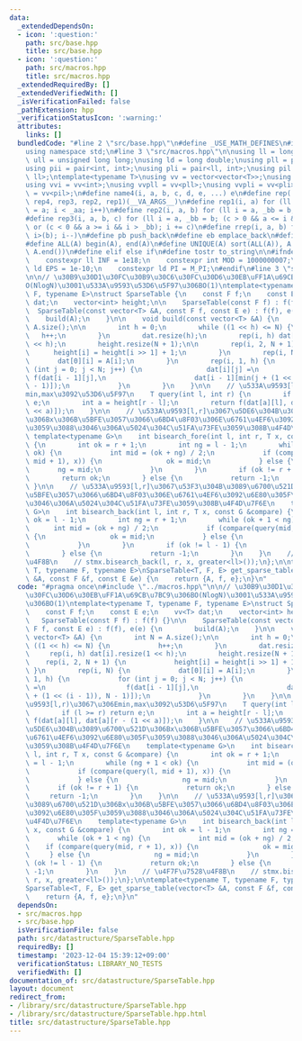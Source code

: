 ```yaml
---
data:
  _extendedDependsOn:
  - icon: ':question:'
    path: src/base.hpp
    title: src/base.hpp
  - icon: ':question:'
    path: src/macros.hpp
    title: src/macros.hpp
  _extendedRequiredBy: []
  _extendedVerifiedWith: []
  _isVerificationFailed: false
  _pathExtension: hpp
  _verificationStatusIcon: ':warning:'
  attributes:
    links: []
  bundledCode: "#line 2 \"src/base.hpp\"\n#define _USE_MATH_DEFINES\n#include <bits/stdc++.h>\n\
    using namespace std;\n#line 3 \"src/macros.hpp\"\n\nusing ll = long long;\nusing\
    \ ull = unsigned long long;\nusing ld = long double;\nusing pll = pair<ll, ll>;\n\
    using pii = pair<int, int>;\nusing pli = pair<ll, int>;\nusing pil = pair<int,\
    \ ll>;\ntemplate<typename T>\nusing vv = vector<vector<T>>;\nusing vvl = vv<ll>;\n\
    using vvi = vv<int>;\nusing vvpll = vv<pll>;\nusing vvpli = vv<pli>;\nusing vvpil\
    \ = vv<pil>;\n#define name4(i, a, b, c, d, e, ...) e\n#define rep(...) name4(__VA_ARGS__,\
    \ rep4, rep3, rep2, rep1)(__VA_ARGS__)\n#define rep1(i, a) for (ll i = 0, _aa\
    \ = a; i < _aa; i++)\n#define rep2(i, a, b) for (ll i = a, _bb = b; i < _bb; i++)\n\
    #define rep3(i, a, b, c) for (ll i = a, _bb = b; (c > 0 && a <= i && i < _bb)\
    \ or (c < 0 && a >= i && i > _bb); i += c)\n#define rrep(i, a, b) for (ll i=(a);\
    \ i>(b); i--)\n#define pb push_back\n#define eb emplace_back\n#define mkp make_pair\n\
    #define ALL(A) begin(A), end(A)\n#define UNIQUE(A) sort(ALL(A)), A.erase(unique(ALL(A)),\
    \ A.end())\n#define elif else if\n#define tostr to_string\n\n#ifndef CONSTANTS\n\
    \    constexpr ll INF = 1e18;\n    constexpr int MOD = 1000000007;\n    constexpr\
    \ ld EPS = 1e-10;\n    constexpr ld PI = M_PI;\n#endif\n#line 3 \"src/datastructure/SparseTable.hpp\"\
    \n\n// \u30B9\u30D1\u30FC\u30B9\u30C6\u30FC\u30D6\u30EB\uFF1A\u69CB\u7BC9\u306B\
    O(NlogN)\u3001\u533A\u9593\u53D6\u5F97\u306BO(1)\ntemplate<typename T, typename\
    \ F, typename E>\nstruct SparseTable {\n    const F f;\n    const E e;\n    vv<T>\
    \ dat;\n    vector<int> height;\n\n    SparseTable(const F f) : f(f) {}\n\n  \
    \  SparseTable(const vector<T> &A, const F f, const E e) : f(f), e(e) {\n    \
    \    build(A);\n    }\n\n    void build(const vector<T> &A) {\n        int N =\
    \ A.size();\n\n        int h = 0;\n        while ((1 << h) <= N) {\n         \
    \   h++;\n        }\n        dat.resize(h);\n        rep(i, h) dat[i].resize(1\
    \ << h);\n        height.resize(N + 1);\n\n        rep(i, 2, N + 1) {\n      \
    \      height[i] = height[i >> 1] + 1;\n        }\n        rep(i, N) {\n     \
    \       dat[0][i] = A[i];\n        }\n        rep(i, 1, h) {\n            for\
    \ (int j = 0; j < N; j++) {\n                dat[i][j] =\n                   \
    \ f(dat[i - 1][j],\n                      dat[i - 1][min(j + (1 << (i - 1)), N\
    \ - 1)]);\n            }\n        }\n    }\n\n    // \u533A\u9593[l,r)\u3067\u306E\
    min,max\u3092\u53D6\u5F97\n    T query(int l, int r) {\n        if (l >= r) return\
    \ e;\n        int a = height[r - l];\n        return f(dat[a][l], dat[a][r - (1\
    \ << a)]);\n    }\n\n    // \u533A\u9593[l,r]\u3067\u5DE6\u304B\u3089\u6700\u521D\
    \u306Bx\u306B\u5BFE\u3057\u3066\u6BD4\u8F03\u306E\u6761\u4EF6\u3092\u6E80\u305F\
    \u3059\u3088\u3046\u306A\u5024\u304C\u51FA\u73FE\u3059\u308B\u4F4D\u7F6E\n   \
    \ template<typename G>\n    int bisearch_fore(int l, int r, T x, const G &compare)\
    \ {\n        int ok = r + 1;\n        int ng = l - 1;\n        while (ng + 1 <\
    \ ok) {\n            int mid = (ok + ng) / 2;\n            if (compare(query(l,\
    \ mid + 1), x)) {\n                ok = mid;\n            } else {\n         \
    \       ng = mid;\n            }\n        }\n        if (ok != r + 1) {\n    \
    \        return ok;\n        } else {\n            return -1;\n        }\n   \
    \ }\n\n    // \u533A\u9593[l,r]\u3067\u53F3\u304B\u3089\u6700\u521D\u306Bx\u306B\
    \u5BFE\u3057\u3066\u6BD4\u8F03\u306E\u6761\u4EF6\u3092\u6E80\u305F\u3059\u3088\
    \u3046\u306A\u5024\u304C\u51FA\u73FE\u3059\u308B\u4F4D\u7F6E\n    template<typename\
    \ G>\n    int bisearch_back(int l, int r, T x, const G &compare) {\n        int\
    \ ok = l - 1;\n        int ng = r + 1;\n        while (ok + 1 < ng) {\n      \
    \      int mid = (ok + ng) / 2;\n            if (compare(query(mid, r + 1), x))\
    \ {\n                ok = mid;\n            } else {\n                ng = mid;\n\
    \            }\n        }\n        if (ok != l - 1) {\n            return ok;\n\
    \        } else {\n            return -1;\n        }\n    }\n    // \u4F7F\u7528\
    \u4F8B\n    // stmx.bisearch_back(l, r, x, greater<ll>());\n};\n\ntemplate<typename\
    \ T, typename F, typename E>\nSparseTable<T, F, E> get_sparse_table(vector<T>\
    \ &A, const F &f, const E &e) {\n    return {A, f, e};\n}\n"
  code: "#pragma once\n#include \"../macros.hpp\"\n\n// \u30B9\u30D1\u30FC\u30B9\u30C6\
    \u30FC\u30D6\u30EB\uFF1A\u69CB\u7BC9\u306BO(NlogN)\u3001\u533A\u9593\u53D6\u5F97\
    \u306BO(1)\ntemplate<typename T, typename F, typename E>\nstruct SparseTable {\n\
    \    const F f;\n    const E e;\n    vv<T> dat;\n    vector<int> height;\n\n \
    \   SparseTable(const F f) : f(f) {}\n\n    SparseTable(const vector<T> &A, const\
    \ F f, const E e) : f(f), e(e) {\n        build(A);\n    }\n\n    void build(const\
    \ vector<T> &A) {\n        int N = A.size();\n\n        int h = 0;\n        while\
    \ ((1 << h) <= N) {\n            h++;\n        }\n        dat.resize(h);\n   \
    \     rep(i, h) dat[i].resize(1 << h);\n        height.resize(N + 1);\n\n    \
    \    rep(i, 2, N + 1) {\n            height[i] = height[i >> 1] + 1;\n       \
    \ }\n        rep(i, N) {\n            dat[0][i] = A[i];\n        }\n        rep(i,\
    \ 1, h) {\n            for (int j = 0; j < N; j++) {\n                dat[i][j]\
    \ =\n                    f(dat[i - 1][j],\n                      dat[i - 1][min(j\
    \ + (1 << (i - 1)), N - 1)]);\n            }\n        }\n    }\n\n    // \u533A\
    \u9593[l,r)\u3067\u306Emin,max\u3092\u53D6\u5F97\n    T query(int l, int r) {\n\
    \        if (l >= r) return e;\n        int a = height[r - l];\n        return\
    \ f(dat[a][l], dat[a][r - (1 << a)]);\n    }\n\n    // \u533A\u9593[l,r]\u3067\
    \u5DE6\u304B\u3089\u6700\u521D\u306Bx\u306B\u5BFE\u3057\u3066\u6BD4\u8F03\u306E\
    \u6761\u4EF6\u3092\u6E80\u305F\u3059\u3088\u3046\u306A\u5024\u304C\u51FA\u73FE\
    \u3059\u308B\u4F4D\u7F6E\n    template<typename G>\n    int bisearch_fore(int\
    \ l, int r, T x, const G &compare) {\n        int ok = r + 1;\n        int ng\
    \ = l - 1;\n        while (ng + 1 < ok) {\n            int mid = (ok + ng) / 2;\n\
    \            if (compare(query(l, mid + 1), x)) {\n                ok = mid;\n\
    \            } else {\n                ng = mid;\n            }\n        }\n \
    \       if (ok != r + 1) {\n            return ok;\n        } else {\n       \
    \     return -1;\n        }\n    }\n\n    // \u533A\u9593[l,r]\u3067\u53F3\u304B\
    \u3089\u6700\u521D\u306Bx\u306B\u5BFE\u3057\u3066\u6BD4\u8F03\u306E\u6761\u4EF6\
    \u3092\u6E80\u305F\u3059\u3088\u3046\u306A\u5024\u304C\u51FA\u73FE\u3059\u308B\
    \u4F4D\u7F6E\n    template<typename G>\n    int bisearch_back(int l, int r, T\
    \ x, const G &compare) {\n        int ok = l - 1;\n        int ng = r + 1;\n \
    \       while (ok + 1 < ng) {\n            int mid = (ok + ng) / 2;\n        \
    \    if (compare(query(mid, r + 1), x)) {\n                ok = mid;\n       \
    \     } else {\n                ng = mid;\n            }\n        }\n        if\
    \ (ok != l - 1) {\n            return ok;\n        } else {\n            return\
    \ -1;\n        }\n    }\n    // \u4F7F\u7528\u4F8B\n    // stmx.bisearch_back(l,\
    \ r, x, greater<ll>());\n};\n\ntemplate<typename T, typename F, typename E>\n\
    SparseTable<T, F, E> get_sparse_table(vector<T> &A, const F &f, const E &e) {\n\
    \    return {A, f, e};\n}\n"
  dependsOn:
  - src/macros.hpp
  - src/base.hpp
  isVerificationFile: false
  path: src/datastructure/SparseTable.hpp
  requiredBy: []
  timestamp: '2023-12-04 15:39:12+09:00'
  verificationStatus: LIBRARY_NO_TESTS
  verifiedWith: []
documentation_of: src/datastructure/SparseTable.hpp
layout: document
redirect_from:
- /library/src/datastructure/SparseTable.hpp
- /library/src/datastructure/SparseTable.hpp.html
title: src/datastructure/SparseTable.hpp
---
```


